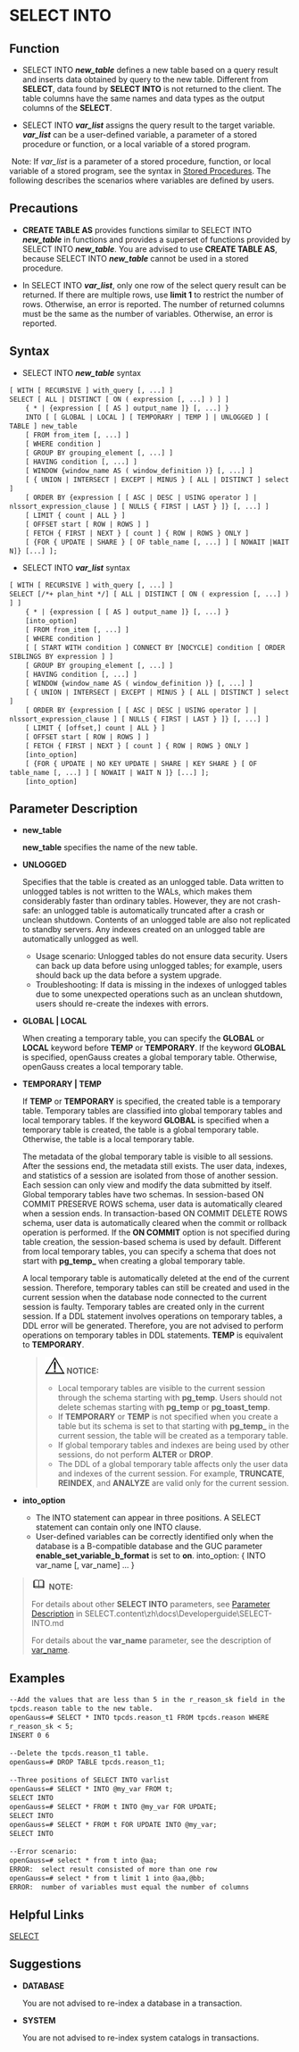 # SELECT INTO<a name="EN-US_TOPIC_0289900598"></a>

## Function<a name="en-us_topic_0283137419_en-us_topic_0237122185_en-us_topic_0059779381_s8acfcbcb82b947e08be0c1bb0de2de86"></a>

- SELECT INTO ***new_table*** defines a new table based on a query result and inserts data obtained by query to the new table. Different from **SELECT**, data found by **SELECT INTO** is not returned to the client. The table columns have the same names and data types as the output columns of the **SELECT**.


- SELECT INTO ***var_list*** assigns the query result to the target variable. ***var_list*** can be a user-defined variable, a parameter of a stored procedure or function, or a local variable of a stored program.


​		Note: If *var_list* is a parameter of a stored procedure, function, or local variable of a stored program, see the syntax in [Stored Procedures](stored-procedures.md). The following describes the scenarios where variables are defined by users.

## Precautions<a name="en-us_topic_0283137419_en-us_topic_0237122185_en-us_topic_0059779381_seabd3b47a66045ed92ad80da65bd79cc"></a>

- **CREATE TABLE AS** provides functions similar to SELECT INTO ***new_table*** in functions and provides a superset of functions provided by SELECT INTO ***new_table***. You are advised to use **CREATE TABLE AS**, because SELECT INTO ***new_table*** cannot be used in a stored procedure.


- In SELECT INTO ***var_list***, only one row of the select query result can be returned. If there are multiple rows, use **limit 1** to restrict the number of rows. Otherwise, an error is reported. The number of returned columns must be the same as the number of variables. Otherwise, an error is reported.


## Syntax<a name="en-us_topic_0283137419_en-us_topic_0237122185_en-us_topic_0059779381_s95d36c6f79da4133a55b3776c59d3449"></a>

- SELECT INTO ***new_table*** syntax


```
[ WITH [ RECURSIVE ] with_query [, ...] ]
SELECT [ ALL | DISTINCT [ ON ( expression [, ...] ) ] ]
    { * | {expression [ [ AS ] output_name ]} [, ...] }
    INTO [ [ GLOBAL | LOCAL ] [ TEMPORARY | TEMP ] | UNLOGGED ] [ TABLE ] new_table
    [ FROM from_item [, ...] ]
    [ WHERE condition ]
    [ GROUP BY grouping_element [, ...] ]
    [ HAVING condition [, ...] ]
    [ WINDOW {window_name AS ( window_definition )} [, ...] ]
    [ { UNION | INTERSECT | EXCEPT | MINUS } [ ALL | DISTINCT ] select ]
    [ ORDER BY {expression [ [ ASC | DESC | USING operator ] | nlssort_expression_clause ] [ NULLS { FIRST | LAST } ]} [, ...] ]
    [ LIMIT { count | ALL } ]
    [ OFFSET start [ ROW | ROWS ] ]
    [ FETCH { FIRST | NEXT } [ count ] { ROW | ROWS } ONLY ]
    [ {FOR { UPDATE | SHARE } [ OF table_name [, ...] ] [ NOWAIT |WAIT N]} [...] ];
```

- SELECT INTO ***var_list*** syntax


```
[ WITH [ RECURSIVE ] with_query [, ...] ]
SELECT [/*+ plan_hint */] [ ALL | DISTINCT [ ON ( expression [, ...] ) ] ]
    { * | {expression [ [ AS ] output_name ]} [, ...] }
    [into_option]
    [ FROM from_item [, ...] ]
    [ WHERE condition ]
    [ [ START WITH condition ] CONNECT BY [NOCYCLE] condition [ ORDER SIBLINGS BY expression ] ]
    [ GROUP BY grouping_element [, ...] ]
    [ HAVING condition [, ...] ]
    [ WINDOW {window_name AS ( window_definition )} [, ...] ]
    [ { UNION | INTERSECT | EXCEPT | MINUS } [ ALL | DISTINCT ] select ]
    [ ORDER BY {expression [ [ ASC | DESC | USING operator ] | nlssort_expression_clause ] [ NULLS { FIRST | LAST } ]} [, ...] ]
    [ LIMIT { [offset,] count | ALL } ]
    [ OFFSET start [ ROW | ROWS ] ]
    [ FETCH { FIRST | NEXT } [ count ] { ROW | ROWS } ONLY ]
    [into_option]
    [ {FOR { UPDATE | NO KEY UPDATE | SHARE | KEY SHARE } [ OF table_name [, ...] ] [ NOWAIT | WAIT N ]} [...] ];
    [into_option]
```

## Parameter Description<a name="en-us_topic_0283137419_en-us_topic_0237122185_en-us_topic_0059779381_s5393efdc6e4a42e096e2fd326054418c"></a>

-   **new\_table**

    **new\_table** specifies the name of the new table.


-   **UNLOGGED**

    Specifies that the table is created as an unlogged table. Data written to unlogged tables is not written to the WALs, which makes them considerably faster than ordinary tables. However, they are not crash-safe: an unlogged table is automatically truncated after a crash or unclean shutdown. Contents of an unlogged table are also not replicated to standby servers. Any indexes created on an unlogged table are automatically unlogged as well.

    -   Usage scenario: Unlogged tables do not ensure data security. Users can back up data before using unlogged tables; for example, users should back up the data before a system upgrade.
    -   Troubleshooting: If data is missing in the indexes of unlogged tables due to some unexpected operations such as an unclean shutdown, users should re-create the indexes with errors.


-   **GLOBAL | LOCAL**

    When creating a temporary table, you can specify the **GLOBAL** or **LOCAL** keyword before **TEMP** or **TEMPORARY**. If the keyword **GLOBAL** is specified, openGauss creates a global temporary table. Otherwise, openGauss creates a local temporary table.

-   **TEMPORARY | TEMP**

    If **TEMP** or **TEMPORARY** is specified, the created table is a temporary table. Temporary tables are classified into global temporary tables and local temporary tables. If the keyword **GLOBAL** is specified when a temporary table is created, the table is a global temporary table. Otherwise, the table is a local temporary table.

    The metadata of the global temporary table is visible to all sessions. After the sessions end, the metadata still exists. The user data, indexes, and statistics of a session are isolated from those of another session. Each session can only view and modify the data submitted by itself. Global temporary tables have two schemas. In session-based ON COMMIT PRESERVE ROWS schema, user data is automatically cleared when a session ends. In transaction-based ON COMMIT DELETE ROWS schema, user data is automatically cleared when the commit or rollback operation is performed. If the **ON COMMIT** option is not specified during table creation, the session-based schema is used by default. Different from local temporary tables, you can specify a schema that does not start with **pg\_temp\_** when creating a global temporary table.

    A local temporary table is automatically deleted at the end of the current session. Therefore, temporary tables can still be created and used in the current session when the database node connected to the current session is faulty. Temporary tables are created only in the current session. If a DDL statement involves operations on temporary tables, a DDL error will be generated. Therefore, you are not advised to perform operations on temporary tables in DDL statements. **TEMP** is equivalent to **TEMPORARY**.

    >![](public_sys-resources/icon-notice.gif) **NOTICE:** 
    >
    >-   Local temporary tables are visible to the current session through the schema starting with **pg\_temp**. Users should not delete schemas starting with **pg\_temp** or **pg\_toast\_temp**.
    >-   If **TEMPORARY** or **TEMP** is not specified when you create a table but its schema is set to that starting with **pg\_temp\_** in the current session, the table will be created as a temporary table.
    >-   If global temporary tables and indexes are being used by other sessions, do not perform **ALTER** or **DROP**.
    >-   The DDL of a global temporary table affects only the user data and indexes of the current session. For example, **TRUNCATE**, **REINDEX**, and **ANALYZE** are valid only for the current session.

- **into_option**
    -   The INTO statement can appear in three positions. A SELECT statement can contain only one INTO clause.
    -   User-defined variables can be correctly identified only when the database is a B-compatible database and the GUC parameter **enable\_set\_variable\_b\_format** is set to **on**.
    into_option: { INTO var_name [, var_name] ... }

>![](public_sys-resources/icon-note.gif) **NOTE:** 
>
>For details about other **SELECT INTO** parameters, see [Parameter Description](select.md#en-us_topic_0283136463_en-us_topic_0237122184_en-us_topic_0059777449_sa812f65b8e8c4c638ec7840697222ddc) in SELECT.content\zh\docs\Developerguide\SELECT-INTO.md
>
>For details about the **var\_name** parameter, see the description of [var\_name](..\Developerguide\set.md).

## Examples<a name="en-us_topic_0283137419_en-us_topic_0237122185_en-us_topic_0059779381_s895bebf9e3214a0783610d5fc1ad2f31"></a>

```
--Add the values that are less than 5 in the r_reason_sk field in the tpcds.reason table to the new table.
openGauss=# SELECT * INTO tpcds.reason_t1 FROM tpcds.reason WHERE r_reason_sk < 5;
INSERT 0 6

--Delete the tpcds.reason_t1 table.
openGauss=# DROP TABLE tpcds.reason_t1;

--Three positions of SELECT INTO varlist
openGauss=# SELECT * INTO @my_var FROM t;
SELECT INTO
openGauss=# SELECT * FROM t INTO @my_var FOR UPDATE;
SELECT INTO
openGauss=# SELECT * FROM t FOR UPDATE INTO @my_var;
SELECT INTO

--Error scenario:
openGauss=# select * from t into @aa;
ERROR:  select result consisted of more than one row
openGauss=# select * from t limit 1 into @aa,@bb;
ERROR:  number of variables must equal the number of columns
```

## Helpful Links<a name="en-us_topic_0283137419_en-us_topic_0237122185_en-us_topic_0059779381_se82df922609a4e8eb3a6d6a011e508a6"></a>

[SELECT](select.md)

## Suggestions<a name="en-us_topic_0283137419_en-us_topic_0237122185_en-us_topic_0059779381_section21815038152246"></a>

-   **DATABASE**

    You are not advised to re-index a database in a transaction.

-   **SYSTEM**

    You are not advised to re-index system catalogs in transactions.

